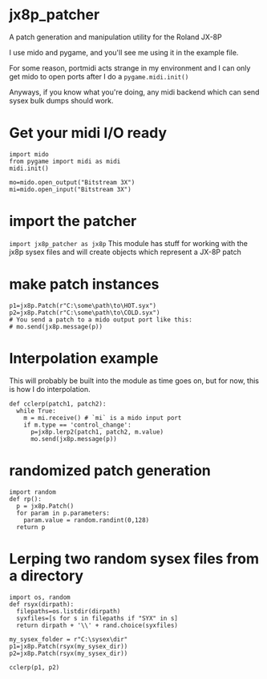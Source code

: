 # jx8p_patcher
A patch generation and manipulation utility for the Roland JX-8P

I use mido and pygame, and you'll see me using it in the example file.

For some reason, portmidi acts strange in my environment and I can only get mido to open ports after I do a `pygame.midi.init()`

Anyways, if you know what you're doing, any midi backend which can send sysex bulk dumps should work.


# Get your midi I/O ready
```
import mido
from pygame import midi as midi
midi.init()

mo=mido.open_output("Bitstream 3X")
mi=mido.open_input("Bitstream 3X")
```

# import the patcher
`import jx8p_patcher as jx8p`
This module has stuff for working with the jx8p sysex files and will create objects which represent a JX-8P patch

# make patch instances
```
p1=jx8p.Patch(r"C:\some\path\to\HOT.syx")
p2=jx8p.Patch(r"C:\some\path\to\COLD.syx")
# You send a patch to a mido output port like this:
# mo.send(jx8p.message(p))
```
# Interpolation example
This will probably be built into the module as time goes on, but for now, this is how I do interpolation.
```
def cclerp(patch1, patch2):
  while True:
    m = mi.receive() # `mi` is a mido input port
    if m.type == 'control_change':
      p=jx8p.lerp2(patch1, patch2, m.value)
      mo.send(jx8p.message(p))
```

# randomized patch generation
```
import random
def rp():
  p = jx8p.Patch()
  for param in p.parameters:
    param.value = random.randint(0,128)
  return p
```

# Lerping two random sysex files from a directory
```
import os, random
def rsyx(dirpath):
  filepaths=os.listdir(dirpath)
  syxfiles=[s for s in filepaths if "SYX" in s]
  return dirpath + '\\' + rand.choice(syxfiles)

my_sysex_folder = r"C:\sysex\dir"
p1=jx8p.Patch(rsyx(my_sysex_dir))
p2=jx8p.Patch(rsyx(my_sysex_dir))

cclerp(p1, p2)
```
